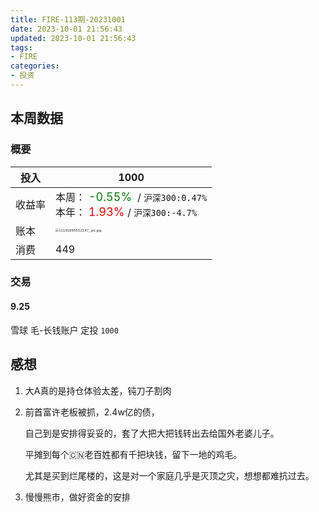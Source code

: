 ```yaml
---
title: FIRE-113期-20231001
date: 2023-10-01 21:56:43
updated: 2023-10-01 21:56:43
tags:
- FIRE
categories:
- 投资
---
```


## 本周数据

### 概要

| 投入   | 1000                                                         |
| ------ | ------------------------------------------------------------ |
| 收益率 | 本周：<font color="green" size=4> -0.55% </font> / `沪深300:0.47%`    <br />本年：<font color="red" size=4> 1.93% </font>/ `沪深300:-4.7%` |
| 账本   | <img src="https://s2.loli.net/2023/10/01/dzPIOMWDmCRTKtU.jpg" alt="11191695552147_.pic.jpg" style="zoom:33%;" /> |
| 消费   | 449                                                          |

### 交易

#### 9.25

 雪球 毛-长钱账户 定投  `1000`



## 感想

1. 大A真的是持仓体验太差，钝刀子割肉

2. 前首富许老板被抓，2.4w亿的债，

   自己到是安排得妥妥的，套了大把大把钱转出去给国外老婆儿子。

   平摊到每个🇨🇳老百姓都有千把块钱，留下一地的鸡毛。

   尤其是买到烂尾楼的，这是对一个家庭几乎是灭顶之灾，想想都难抗过去。

3. 慢慢熊市，做好资金的安排

